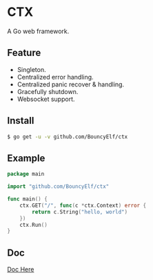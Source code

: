 # CTX
A Go web framework.

## Feature
- Singleton.
- Centralized error handling.
- Centralized panic recover & handling.
- Gracefully shutdown.
- Websocket support.

## Install
```bash
$ go get -u -v github.com/BouncyElf/ctx
```

## Example
```Go
package main

import "github.com/BouncyElf/ctx"

func main() {
	ctx.GET("/", func(c *ctx.Context) error {
		return c.String("hello, world")
	})
	ctx.Run()
}
```

## Doc
[Doc Here](https://godoc.org/github.com/BouncyElf/ctx)
